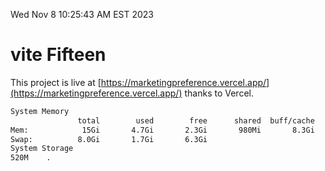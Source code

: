 Wed Nov  8 10:25:43 AM EST 2023

# vite Fifteen


This project is live at [https://marketingpreference.vercel.app/](https://marketingpreference.vercel.app/) thanks to Vercel.

```bash
System Memory
               total        used        free      shared  buff/cache   available
Mem:            15Gi       4.7Gi       2.3Gi       980Mi       8.3Gi       9.3Gi
Swap:          8.0Gi       1.7Gi       6.3Gi
System Storage
520M	.
```
